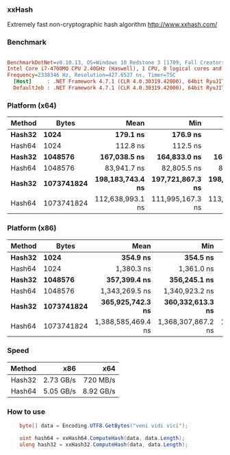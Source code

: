 ### xxHash
Extremely fast non-cryptographic hash algorithm http://www.xxhash.com/

### Benchmark
``` ini

BenchmarkDotNet=v0.10.13, OS=Windows 10 Redstone 3 [1709, Fall Creators Update] (10.0.16299.309)
Intel Core i7-4700MQ CPU 2.40GHz (Haswell), 1 CPU, 8 logical cores and 4 physical cores
Frequency=2338346 Hz, Resolution=427.6527 ns, Timer=TSC
  [Host]     : .NET Framework 4.7.1 (CLR 4.0.30319.42000), 64bit RyuJIT-v4.7.2633.0
  DefaultJob : .NET Framework 4.7.1 (CLR 4.0.30319.42000), 64bit RyuJIT-v4.7.2633.0


```
### Platform (x64)
| Method |      Bytes |             Mean |              Min |              Max | Allocated |
|------- |----------- |-----------------:|-----------------:|-----------------:|----------:|
| **Hash32** |       **1024** |         **179.1 ns** |         **176.9 ns** |         **181.5 ns** |       **0 B** |
| Hash64 |       1024 |         112.8 ns |         112.5 ns |         113.1 ns |       0 B |
| **Hash32** |    **1048576** |     **167,038.5 ns** |     **164,833.0 ns** |     **168,950.2 ns** |       **0 B** |
| Hash64 |    1048576 |      83,941.7 ns |      82,805.5 ns |      86,072.0 ns |       0 B |
| **Hash32** | **1073741824** | **198,183,743.4 ns** | **197,721,867.3 ns** | **198,782,071.8 ns** |       **0 B** |
| Hash64 | 1073741824 | 112,638,993.1 ns | 111,995,167.3 ns | 113,573,740.3 ns |       0 B |

### Platform (x86)
| Method |      Bytes |               Mean |                Min |                Max | Allocated |
|------- |----------- |-------------------:|-------------------:|-------------------:|----------:|
| **Hash32** |       **1024** |           **354.9 ns** |           **354.5 ns** |           **355.5 ns** |       **0 B** |
| Hash64 |       1024 |         1,380.3 ns |         1,361.0 ns |         1,398.3 ns |       0 B |
| **Hash32** |    **1048576** |       **357,399.4 ns** |       **356,245.1 ns** |       **358,044.0 ns** |       **0 B** |
| Hash64 |    1048576 |     1,343,269.5 ns |     1,340,923.2 ns |     1,345,356.7 ns |       0 B |
| **Hash32** | **1073741824** |   **365,925,742.3 ns** |   **360,332,613.3 ns** |   **369,159,819.6 ns** |       **0 B** |
| Hash64 | 1073741824 | 1,388,585,469.4 ns | 1,368,307,867.2 ns | 1,428,744,362.7 ns |       0 B |

### Speed
| Method |       x86 |       x64 |
|-------:|----------:|----------:|
| Hash32 | 2.73 GB/s | 720  MB/s |
| Hash64 | 5.05 GB/s | 8.92 GB/s |

### How to use
``` cs
	byte[] data = Encoding.UTF8.GetBytes("veni vidi vici");

	uint hash64 = xxHash64.ComputeHash(data, data.Length);
	ulong hash32 = xxHash32.ComputeHash(data, data.Length);

```